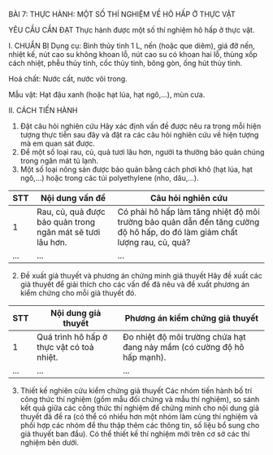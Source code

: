 BÀI 7: THỰC HÀNH: MỘT SỐ THÍ NGHIỆM VỀ HÔ HẤP Ở THỰC VẬT

YÊU CẦU CẦN ĐẠT
Thực hành được một số thí nghiệm hô hấp ở thực vật.

I. CHUẨN BỊ
Dụng cụ: Bình thủy tinh 1 L, nến (hoặc que diêm), giá đỡ nến, nhiệt kế, nút cao su không khoan lỗ, nút cao su có khoan hai lỗ, thùng xốp cách nhiệt, phễu thủy tinh, cốc thủy tinh, bông gòn, ống hút thủy tinh.

Hoá chất: Nước cất, nước vôi trong.

Mẫu vật: Hạt đậu xanh (hoặc hạt lúa, hạt ngô,...), mùn cưa.

II. CÁCH TIẾN HÀNH

1. Đặt câu hỏi nghiên cứu
Hãy xác định vấn đề được nêu ra trong mỗi hiện tượng thực tiễn sau đây và đặt ra các câu hỏi nghiên cứu về hiện tượng mà em quan sát được.
1. Để một số loại rau, củ, quả tươi lâu hơn, người ta thường bảo quản chúng trong ngăn mát tủ lạnh.
2. Một số loại nông sản được bảo quản bằng cách phơi khô (hạt lúa, hạt ngô,...) hoặc trong các túi polyethylene (nho, dâu,...).

STT | Nội dung vấn đề | Câu hỏi nghiên cứu
--- | --- | ---
1 | Rau, củ, quả được bảo quản trong ngăn mát sẽ tươi lâu hơn. | Có phải hô hấp làm tăng nhiệt độ môi trường bảo quản dẫn đến tăng cường độ hô hấp, do đó làm giảm chất lượng rau, củ, quả?
... | ... | ...

2. Đề xuất giả thuyết và phương án chứng minh giả thuyết
Hãy đề xuất các giả thuyết để giải thích cho các vấn đề đã nêu và đề xuất phương án kiểm chứng cho mỗi giả thuyết đó.

STT | Nội dung giả thuyết | Phương án kiểm chứng giả thuyết
--- | --- | ---
1 | Quá trình hô hấp ở thực vật có toả nhiệt. | Đo nhiệt độ môi trường chứa hạt đang nảy mầm (có cường độ hô hấp mạnh).
... | ... | ...

3. Thiết kế nghiên cứu kiểm chứng giả thuyết
Các nhóm tiến hành bố trí công thức thí nghiệm (gồm mẫu đối chứng và mẫu thí nghiệm), so sánh kết quả giữa các công thức thí nghiệm để chứng minh cho nội dung giả thuyết đã đề ra (có thể có nhiều hơn một nhóm làm cùng thí nghiệm và phối hợp các nhóm để thu thập thêm các thông tin, số liệu bổ sung cho giả thuyết ban đầu). Có thể thiết kế thí nghiệm mới trên cơ sở các thí nghiệm bên dưới.